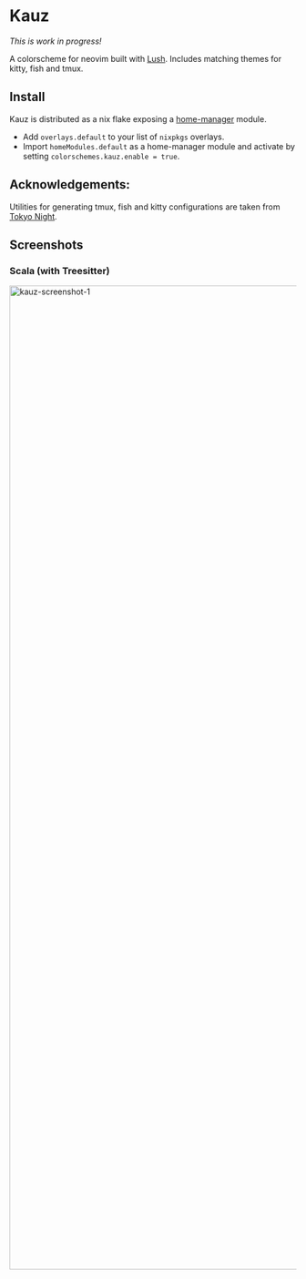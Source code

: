 # Kauz

*This is work in progress!*

A colorscheme for neovim built with [Lush](https://github.com/rktjmp/lush.nvim).
Includes matching themes for kitty, fish and tmux.

## Install

Kauz is distributed as a nix flake exposing a [home-manager](https://github.com/nix-community/home-manager) module.

- Add `overlays.default` to your list of `nixpkgs` overlays.
- Import `homeModules.default` as a home-manager module and activate by setting `colorschemes.kauz.enable = true`.

## Acknowledgements:

Utilities for generating tmux, fish and kitty configurations
are taken from [Tokyo Night](https://github.com/folke/tokyonight.nvim).

## Screenshots

### Scala (with Treesitter)

<img width="1728" alt="kauz-screenshot-1" src="https://github.com/buntec/kauz/assets/28229664/c417eb02-0731-4652-aa2e-6165d7f600aa">
